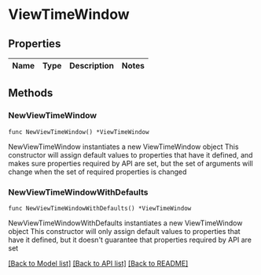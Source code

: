 # ViewTimeWindow

## Properties

Name | Type | Description | Notes
------------ | ------------- | ------------- | -------------

## Methods

### NewViewTimeWindow

`func NewViewTimeWindow() *ViewTimeWindow`

NewViewTimeWindow instantiates a new ViewTimeWindow object
This constructor will assign default values to properties that have it defined,
and makes sure properties required by API are set, but the set of arguments
will change when the set of required properties is changed

### NewViewTimeWindowWithDefaults

`func NewViewTimeWindowWithDefaults() *ViewTimeWindow`

NewViewTimeWindowWithDefaults instantiates a new ViewTimeWindow object
This constructor will only assign default values to properties that have it defined,
but it doesn't guarantee that properties required by API are set


[[Back to Model list]](../README.md#documentation-for-models) [[Back to API list]](../README.md#documentation-for-api-endpoints) [[Back to README]](../README.md)


